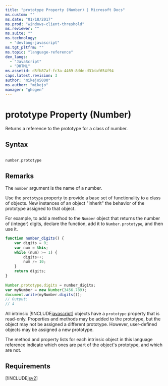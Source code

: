 ```yaml
---
title: "prototype Property (Number) | Microsoft Docs"
ms.custom: ""
ms.date: "01/18/2017"
ms.prod: "windows-client-threshold"
ms.reviewer: ""
ms.suite: ""
ms.technology: 
  - "devlang-javascript"
ms.tgt_pltfrm: ""
ms.topic: "language-reference"
dev_langs: 
  - "JavaScript"
  - "DHTML"
ms.assetid: d5fb87af-fc3a-4469-8dde-d31daf654f94
caps.latest.revision: 3
author: "mikejo5000"
ms.author: "mikejo"
manager: "ghogen"
---
```

# prototype Property (Number)
Returns a reference to the prototype for a class of number.  
  
## Syntax  
  
```  
  
number.prototype  
```  
  
## Remarks  
 The `number` argument is the name of a number.  
  
 Use the `prototype` property to provide a base set of functionality to a class of objects. New instances of an object "inherit" the behavior of the prototype assigned to that object.  
  
 For example, to add a method to the `Number` object that returns the number of (integer) digits, declare the function, add it to `Number.prototype`, and then use it.  
  
```javascript  
function number_digits() {  
    var digits = 0;  
    var num = this;  
    while (num) >= 1) {  
        digits++;  
        num /= 10;  
    }  
    return digits;  
}  
  
Number.prototype.digits = number_digits;  
var myNumber = new Number(3456.789);  
document.write(myNumber.digits());  
// Output:  
// 4  
```  
  
 All intrinsic [!INCLUDE[javascript](../../javascript/includes/javascript-md.md)] objects have a `prototype` property that is read-only. Properties and methods may be added to the prototype, but the object may not be assigned a different prototype. However, user-defined objects may be assigned a new prototype.  
  
 The method and property lists for each intrinsic object in this language reference indicate which ones are part of the object's prototype, and which are not.  
  
## Requirements  
 [!INCLUDE[jsv2](../../javascript/reference/includes/jsv2-md.md)]